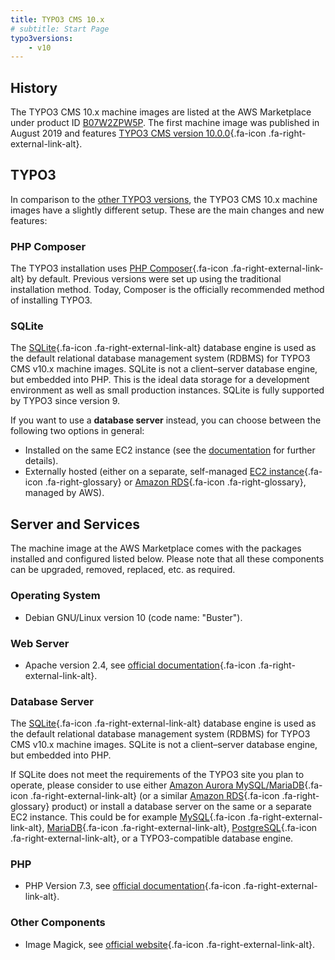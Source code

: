 ```yaml
---
title: TYPO3 CMS 10.x
# subtitle: Start Page
typo3versions:
    - v10
---
```


## History

The TYPO3 CMS 10.x machine images are listed at the AWS Marketplace under product ID [B07W2ZPW5P](https://aws.amazon.com/marketplace/pp/B07W2ZPW5P). The first machine image was published in August 2019 and features [TYPO3 CMS version 10.0.0](https://get.typo3.org/release-notes/10.0.0){.fa-icon .fa-right-external-link-alt}.

## TYPO3

In comparison to the [other TYPO3 versions](index.md), the TYPO3 CMS 10.x machine images have a slightly different setup. These are the main changes and new features:

### PHP Composer

The TYPO3 installation uses [PHP Composer](https://getcomposer.org/){.fa-icon .fa-right-external-link-alt} by default. Previous versions were set up using the traditional installation method. Today, Composer is the officially recommended method of installing TYPO3.

### SQLite

The [SQLite](https://www.sqlite.org/){.fa-icon .fa-right-external-link-alt} database engine is used as the default relational database management system (RDBMS) for TYPO3 CMS v10.x machine images. SQLite is not a client–server database engine, but embedded into PHP. This is the ideal data storage for a development environment as well as small production instances. SQLite is fully supported by TYPO3 since version 9.

If you want to use a **database server** instead, you can choose between the following two options in general:

* Installed on the same EC2 instance (see the [documentation](../how-to/install-mariadb-server.md) for further details).
* Externally hosted (either on a separate, self-managed [EC2 instance](../miscellaneous/glossary.md#ec2instance){.fa-icon .fa-right-glossary} or [Amazon RDS](../miscellaneous/glossary.md#amazonrds){.fa-icon .fa-right-glossary}, managed by AWS).

## Server and Services

The machine image at the AWS Marketplace comes with the packages installed and configured listed below. Please note that all these components can be upgraded, removed, replaced, etc. as required.

### Operating System

* Debian GNU/Linux version 10 (code name: "Buster").

### Web Server

* Apache version 2.4, see [official documentation](https://httpd.apache.org/docs/2.4/){.fa-icon .fa-right-external-link-alt}.

### <a id="databaseserver">Database Server</a>

The [SQLite](https://www.sqlite.org/){.fa-icon .fa-right-external-link-alt} database engine is used as the default relational database management system (RDBMS) for TYPO3 CMS v10.x machine images. SQLite is not a client–server database engine, but embedded into PHP.

If SQLite does not meet the requirements of the TYPO3 site you plan to operate, please consider to use either [Amazon Aurora MySQL/MariaDB](https://aws.amazon.com/rds/aurora/){.fa-icon .fa-right-external-link-alt} (or a similar [Amazon RDS](../miscellaneous/glossary.md#amazonrds){.fa-icon .fa-right-glossary} product) or install a database server on the same or a separate EC2 instance. This could be for example [MySQL](https://www.mysql.com/){.fa-icon .fa-right-external-link-alt}, [MariaDB](https://mariadb.org/){.fa-icon .fa-right-external-link-alt}, [PostgreSQL](https://www.postgresql.org/){.fa-icon .fa-right-external-link-alt}, or a TYPO3-compatible database engine.




### PHP

* PHP Version 7.3, see [official documentation](https://www.php.net/docs.php){.fa-icon .fa-right-external-link-alt}.

### Other Components

* Image Magick, see [official website](https://imagemagick.org/){.fa-icon .fa-right-external-link-alt}.
